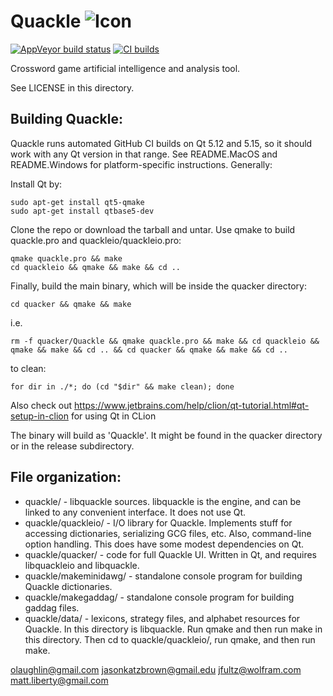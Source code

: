 Quackle   ![Icon](https://github.com/quackle/quackle/raw/master/IconSmall.png)
=======

[![AppVeyor build status](https://ci.appveyor.com/api/projects/status/ttcu5vruvcdljwel/branch/master?svg=true)](https://ci.appveyor.com/project/jfultz/quackle/branch/master)
[![CI builds](https://github.com/quackle/quackle/workflows/CI%20builds/badge.svg)](https://github.com/quackle/quackle/actions?query=workflow%3A%22CI+Builds%22+event%3Apush)

Crossword game artificial intelligence and analysis tool.

See LICENSE in this directory.

Building Quackle:
-----------------
Quackle runs automated GitHub CI builds on Qt 5.12 and 5.15, so it should work with any Qt version in that range.
See README.MacOS and README.Windows for platform-specific instructions.  Generally:

Install Qt by:

    sudo apt-get install qt5-qmake
    sudo apt-get install qtbase5-dev

Clone the repo or download the tarball and untar.  Use qmake to build quackle.pro and quackleio/quackleio.pro:

	qmake quackle.pro && make
	cd quackleio && qmake && make && cd ..

Finally, build the main binary, which will be inside the quacker directory:

	cd quacker && qmake && make

i.e.

    rm -f quacker/Quackle && qmake quackle.pro && make && cd quackleio && qmake && make && cd .. && cd quacker && qmake && make && cd ..
 
to clean:
    
    for dir in ./*; do (cd "$dir" && make clean); done

Also check out https://www.jetbrains.com/help/clion/qt-tutorial.html#qt-setup-in-clion for using Qt in CLion



The binary will build as 'Quackle'.  It might be found in the quacker directory or in the release subdirectory.


File organization:
------------------
* quackle/ - libquackle sources.  libquackle is the engine, and can be linked to any convenient interface.  It does not use Qt.
* quackle/quackleio/ - I/O library for Quackle.  Implements stuff for accessing dictionaries, serializing GCG files, etc.  Also, command-line option handling.  This does have some modest dependencies on Qt.
* quackle/quacker/ - code for full Quackle UI.  Written in Qt, and requires libquackleio and libquackle.
* quackle/makeminidawg/ - standalone console program for building Quackle dictionaries.
* quackle/makegaddag/ - standalone console program for building gaddag files.
* quackle/data/ - lexicons, strategy files, and alphabet resources for Quackle.
In this directory is libquackle. Run qmake and then run make in this directory. Then cd to quackle/quackleio/, run qmake, and then run make.


olaughlin@gmail.com
jasonkatzbrown@gmail.edu
jfultz@wolfram.com
matt.liberty@gmail.com
